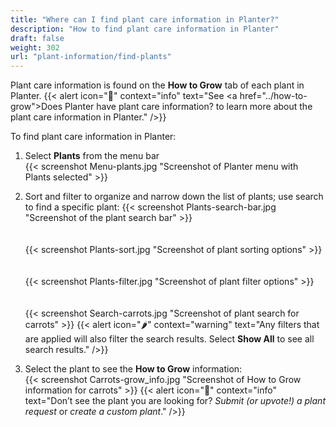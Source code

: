 ```yaml
---
title: "Where can I find plant care information in Planter?"
description: "How to find plant care information in Planter"
draft: false
weight: 302
url: "plant-information/find-plants"
---
```


Plant care information is found on the **How to Grow** tab of each plant in Planter.
{{< alert icon="🌿" context="info" text="See <a href=\"../how-to-grow\">Does Planter have plant care information?</a> to learn more about the plant care information in Planter." />}}

To find plant care information in Planter:
1. Select **Plants** from the menu bar<br />
{{< screenshot Menu-plants.jpg "Screenshot of Planter menu with Plants selected" >}}<br />

2. Sort and filter to organize and narrow down the list of plants; use search to find a specific plant:
{{< screenshot Plants-search-bar.jpg "Screenshot of the plant search bar" >}}<br /><br /><br />
{{< screenshot Plants-sort.jpg "Screenshot of plant sorting options" >}}<br /><br /><br />
{{< screenshot Plants-filter.jpg "Screenshot of plant filter options" >}}<br /><br /><br />
{{< screenshot Search-carrots.jpg "Screenshot of plant search for carrots" >}}
{{< alert icon="🌶️" context="warning" text="Any filters that are applied will also filter the search results. Select **Show All** to see all search results." />}}

3. Select the plant to see the **How to Grow** information:<br />
{{< screenshot Carrots-grow_info.jpg "Screenshot of How to Grow information for carrots" >}}
{{< alert icon="🥕" context="info" text="Don’t see the plant you are looking for? *Submit (or upvote!) a plant request* or *create a custom plant*</a>." />}}
